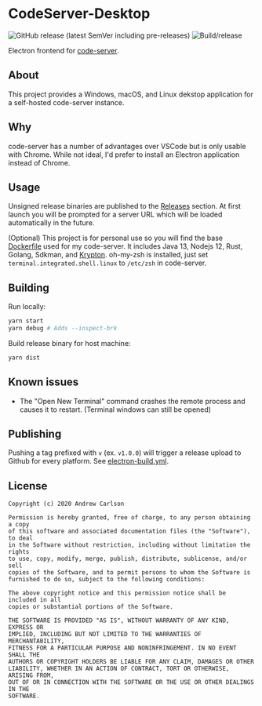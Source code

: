# CodeServer-Desktop

![GitHub release (latest SemVer including pre-releases)](https://img.shields.io/github/v/release/DrewCarlson/CodeServer-Desktop?include_prereleases&sort=semver)
![Build/release](https://github.com/DrewCarlson/CodeServer-Desktop/workflows/Build/release/badge.svg)

Electron frontend for [code-server](https://github.com/cdr/code-server).


## About

This project provides a Windows, macOS, and Linux dekstop application for a self-hosted code-server instance.


## Why

code-server has a number of advantages over VSCode but is only usable with Chrome.
While not ideal, I'd prefer to install an Electron application instead of Chrome.


## Usage

Unsigned release binaries are published to the [Releases](https://github.com/DrewCarlson/CodeServer-Desktop/releases) section.
At first launch you will be prompted for a server URL which will be loaded automatically in the future.

(Optional) This project is for personal use so you will find the base [Dockerfile](Dockerfile) used for my code-server.
It includes Java 13, Nodejs 12, Rust, Golang, Sdkman, and [Krypton](https://krypt.co/).
oh-my-zsh is installed, just set `terminal.integrated.shell.linux` to `/etc/zsh` in code-server.


## Building

Run locally: 
```bash
yarn start
yarn debug # Adds --inspect-brk
```

Build release binary for host machine:

```bash
yarn dist
```


## Known issues

- The "Open New Terminal" command crashes the remote process and causes it to restart. (Terminal windows can still be opened)


## Publishing

Pushing a tag prefixed with `v` (ex. `v1.0.0`) will trigger a release upload to Github for every platform.
See [electron-build.yml](.github/workflows/electron-build.yml).


## License

```
Copyright (c) 2020 Andrew Carlson

Permission is hereby granted, free of charge, to any person obtaining a copy
of this software and associated documentation files (the "Software"), to deal
in the Software without restriction, including without limitation the rights
to use, copy, modify, merge, publish, distribute, sublicense, and/or sell
copies of the Software, and to permit persons to whom the Software is
furnished to do so, subject to the following conditions:

The above copyright notice and this permission notice shall be included in all
copies or substantial portions of the Software.

THE SOFTWARE IS PROVIDED "AS IS", WITHOUT WARRANTY OF ANY KIND, EXPRESS OR
IMPLIED, INCLUDING BUT NOT LIMITED TO THE WARRANTIES OF MERCHANTABILITY,
FITNESS FOR A PARTICULAR PURPOSE AND NONINFRINGEMENT. IN NO EVENT SHALL THE
AUTHORS OR COPYRIGHT HOLDERS BE LIABLE FOR ANY CLAIM, DAMAGES OR OTHER
LIABILITY, WHETHER IN AN ACTION OF CONTRACT, TORT OR OTHERWISE, ARISING FROM,
OUT OF OR IN CONNECTION WITH THE SOFTWARE OR THE USE OR OTHER DEALINGS IN THE
SOFTWARE.
```
